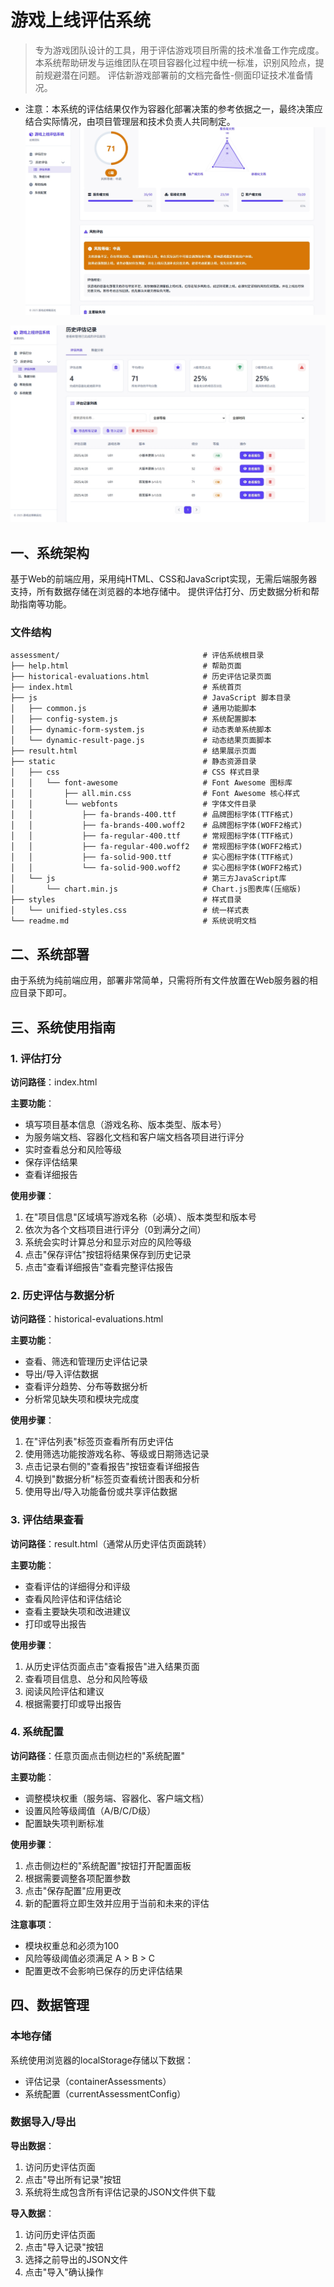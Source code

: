 # 游戏上线评估系统
> 专为游戏团队设计的工具，用于评估游戏项目所需的技术准备工作完成度。本系统帮助研发与运维团队在项目容器化过程中统一标准，识别风险点，提前规避潜在问题。
> 评估新游戏部署前的文档完备性-侧面印证技术准备情况。
- 注意：本系统的评估结果仅作为容器化部署决策的参考依据之一，最终决策应结合实际情况，由项目管理层和技术负责人共同制定。
![评分页](images/1.jpg)

![历史页](images/2.jpg)

## 一、系统架构

基于Web的前端应用，采用纯HTML、CSS和JavaScript实现，无需后端服务器支持，所有数据存储在浏览器的本地存储中。
提供评估打分、历史数据分析和帮助指南等功能。

### 文件结构

```
assessment/                                # 评估系统根目录
├── help.html                              # 帮助页面
├── historical-evaluations.html            # 历史评估记录页面
├── index.html                             # 系统首页
├── js                                     # JavaScript 脚本目录
│   ├── common.js                          # 通用功能脚本
│   ├── config-system.js                   # 系统配置脚本
│   ├── dynamic-form-system.js             # 动态表单系统脚本
│   └── dynamic-result-page.js             # 动态结果页面脚本
├── result.html                            # 结果展示页面
├── static                                 # 静态资源目录
│   ├── css                                # CSS 样式目录
│   │   └── font-awesome                   # Font Awesome 图标库
│   │       ├── all.min.css                # Font Awesome 核心样式
│   │       └── webfonts                   # 字体文件目录
│   │           ├── fa-brands-400.ttf      # 品牌图标字体(TTF格式)
│   │           ├── fa-brands-400.woff2    # 品牌图标字体(WOFF2格式)
│   │           ├── fa-regular-400.ttf     # 常规图标字体(TTF格式)
│   │           ├── fa-regular-400.woff2   # 常规图标字体(WOFF2格式)
│   │           ├── fa-solid-900.ttf       # 实心图标字体(TTF格式)
│   │           └── fa-solid-900.woff2     # 实心图标字体(WOFF2格式)
│   └── js                                 # 第三方JavaScript库
│       └── chart.min.js                   # Chart.js图表库(压缩版)
├── styles                                 # 样式目录
│   └── unified-styles.css                 # 统一样式表
└── readme.md                              # 系统说明文档
```

## 二、系统部署

由于系统为纯前端应用，部署非常简单，只需将所有文件放置在Web服务器的相应目录下即可。

## 三、系统使用指南

### 1. 评估打分

**访问路径**：index.html

**主要功能**：
- 填写项目基本信息（游戏名称、版本类型、版本号）
- 为服务端文档、容器化文档和客户端文档各项目进行评分
- 实时查看总分和风险等级
- 保存评估结果
- 查看详细报告

**使用步骤**：
1. 在"项目信息"区域填写游戏名称（必填）、版本类型和版本号
2. 依次为各个文档项目进行评分（0到满分之间）
3. 系统会实时计算总分和显示对应的风险等级
4. 点击"保存评估"按钮将结果保存到历史记录
5. 点击"查看详细报告"查看完整评估报告

### 2. 历史评估与数据分析

**访问路径**：historical-evaluations.html

**主要功能**：
- 查看、筛选和管理历史评估记录
- 导出/导入评估数据
- 查看评分趋势、分布等数据分析
- 分析常见缺失项和模块完成度

**使用步骤**：
1. 在"评估列表"标签页查看所有历史评估
2. 使用筛选功能按游戏名称、等级或日期筛选记录
3. 点击记录右侧的"查看报告"按钮查看详细报告
4. 切换到"数据分析"标签页查看统计图表和分析
5. 使用导出/导入功能备份或共享评估数据

### 3. 评估结果查看

**访问路径**：result.html（通常从历史评估页面跳转）

**主要功能**：
- 查看评估的详细得分和评级
- 查看风险评估和评估结论
- 查看主要缺失项和改进建议
- 打印或导出报告

**使用步骤**：
1. 从历史评估页面点击"查看报告"进入结果页面
2. 查看项目信息、总分和风险等级
3. 阅读风险评估和建议
4. 根据需要打印或导出报告

### 4. 系统配置

**访问路径**：任意页面点击侧边栏的"系统配置"

**主要功能**：
- 调整模块权重（服务端、容器化、客户端文档）
- 设置风险等级阈值（A/B/C/D级）
- 配置缺失项判断标准

**使用步骤**：
1. 点击侧边栏的"系统配置"按钮打开配置面板
2. 根据需要调整各项配置参数
3. 点击"保存配置"应用更改
4. 新的配置将立即生效并应用于当前和未来的评估

**注意事项**：
- 模块权重总和必须为100
- 风险等级阈值必须满足 A > B > C
- 配置更改不会影响已保存的历史评估结果

## 四、数据管理

### 本地存储

系统使用浏览器的localStorage存储以下数据：
- 评估记录（containerAssessments）
- 系统配置（currentAssessmentConfig）

### 数据导入/导出

**导出数据**：
1. 访问历史评估页面
2. 点击"导出所有记录"按钮
3. 系统将生成包含所有评估记录的JSON文件供下载

**导入数据**：
1. 访问历史评估页面
2. 点击"导入记录"按钮
3. 选择之前导出的JSON文件
4. 点击"导入"确认操作

